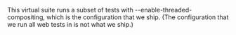 This virtual suite runs a subset of tests with
--enable-threaded-compositing, which is the configuration that we ship.
(The configuration that we run all web tests in is not what we ship.)
